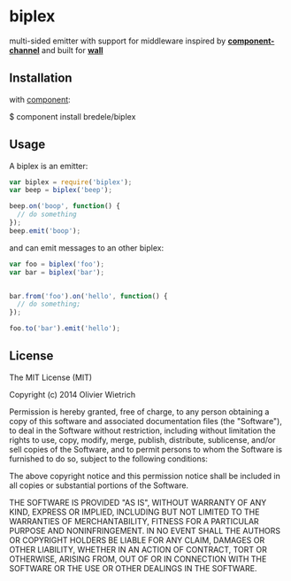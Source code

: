 biplex
======

multi-sided emitter with support for middleware inspired by **[component-channel](http://github.com/bredele/channel)** and built for **[wall](http://github.com/bredele/wall)**


## Installation

with [component](http://github.com/component/component):

  $ component install bredele/biplex


## Usage

  A biplex is an emitter:

```js
var biplex = require('biplex');
var beep = biplex('beep');

beep.on('boop', function() {
  // do something
});
beep.emit('boop');
```

  and can emit messages to an other biplex:

```js
var foo = biplex('foo');
var bar = biplex('bar');


bar.from('foo').on('hello', function() {
  // do something;
});

foo.to('bar').emit('hello');
```


## License

The MIT License (MIT)

Copyright (c) 2014 Olivier Wietrich

Permission is hereby granted, free of charge, to any person obtaining a copy
of this software and associated documentation files (the "Software"), to deal
in the Software without restriction, including without limitation the rights
to use, copy, modify, merge, publish, distribute, sublicense, and/or sell
copies of the Software, and to permit persons to whom the Software is
furnished to do so, subject to the following conditions:

The above copyright notice and this permission notice shall be included in all
copies or substantial portions of the Software.

THE SOFTWARE IS PROVIDED "AS IS", WITHOUT WARRANTY OF ANY KIND, EXPRESS OR
IMPLIED, INCLUDING BUT NOT LIMITED TO THE WARRANTIES OF MERCHANTABILITY,
FITNESS FOR A PARTICULAR PURPOSE AND NONINFRINGEMENT. IN NO EVENT SHALL THE
AUTHORS OR COPYRIGHT HOLDERS BE LIABLE FOR ANY CLAIM, DAMAGES OR OTHER
LIABILITY, WHETHER IN AN ACTION OF CONTRACT, TORT OR OTHERWISE, ARISING FROM,
OUT OF OR IN CONNECTION WITH THE SOFTWARE OR THE USE OR OTHER DEALINGS IN THE
SOFTWARE.
